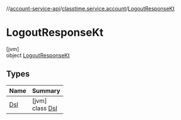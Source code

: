//[account-service-api](../../../index.md)/[classtime.service.account](../index.md)/[LogoutResponseKt](index.md)

# LogoutResponseKt

[jvm]\
object [LogoutResponseKt](index.md)

## Types

| Name | Summary |
|---|---|
| [Dsl](-dsl/index.md) | [jvm]<br>class [Dsl](-dsl/index.md) |
